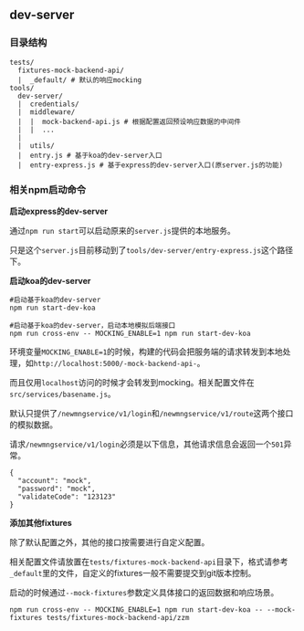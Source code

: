 ## dev-server

### 目录结构

```
tests/
  fixtures-mock-backend-api/
  |  _default/ # 默认的响应mocking
tools/
  dev-server/
  |  credentials/
  |  middleware/
  |  |  mock-backend-api.js # 根据配置返回预设响应数据的中间件
  |  |  ...
  |
  |  utils/
  |  entry.js # 基于koa的dev-server入口
  |  entry-express.js # 基于express的dev-server入口(原server.js的功能)
```

### 相关npm启动命令

**启动express的dev-server**

通过`npm run start`可以启动原来的`server.js`提供的本地服务。

只是这个`server.js`目前移动到了`tools/dev-server/entry-express.js`这个路径下。

**启动koa的dev-server**
```
#启动基于koa的dev-server
npm run start-dev-koa

#启动基于koa的dev-server，启动本地模拟后端接口
npm run cross-env -- MOCKING_ENABLE=1 npm run start-dev-koa
```

环境变量`MOCKING_ENABLE=1`的时候，构建的代码会把服务端的请求转发到本地处理，如`http://localhost:5000/-mock-backend-api-`。

而且仅用`localhost`访问的时候才会转发到mocking。相关配置文件在`src/services/basename.js`。

默认只提供了`/newmngservice/v1/login`和`/newmngservice/v1/route`这两个接口的模拟数据。

请求`/newmngservice/v1/login`必须是以下信息，其他请求信息会返回一个`501`异常。
```
{
  "account": "mock",
  "password": "mock",
  "validateCode": "123123"
}
```

**添加其他fixtures**

除了默认配置之外，其他的接口按需要进行自定义配置。

相关配置文件请放置在`tests/fixtures-mock-backend-api`目录下，格式请参考`_default`里的文件，自定义的fixtures一般不需要提交到git版本控制。

启动的时候通过`--mock-fixtures`参数定义具体接口的返回数据和响应场景。

```
npm run cross-env -- MOCKING_ENABLE=1 npm run start-dev-koa -- --mock-fixtures tests/fixtures-mock-backend-api/zzm
```
